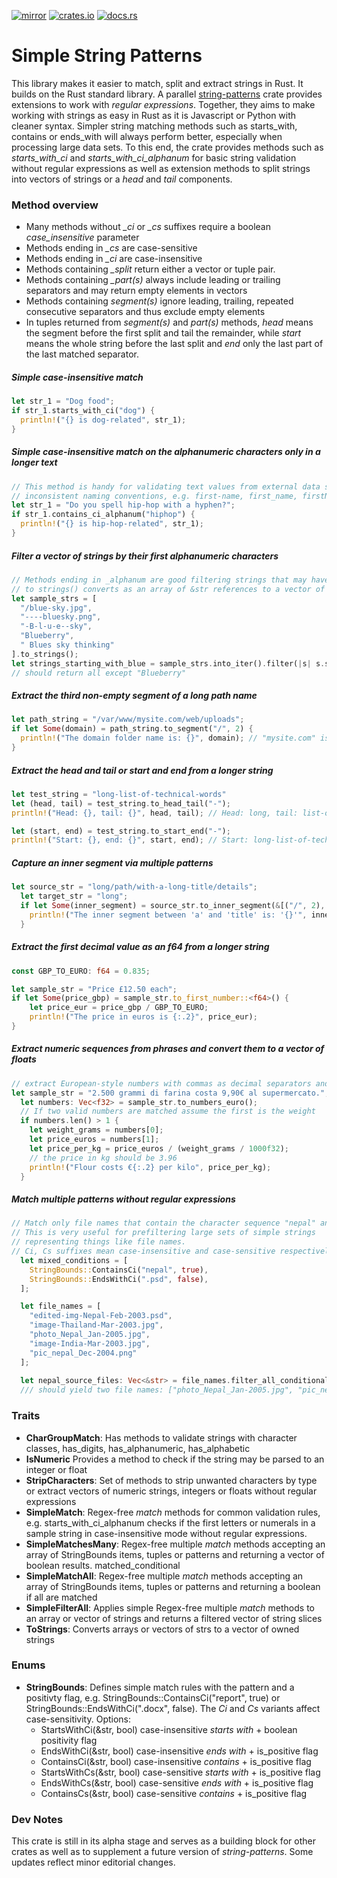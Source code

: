 [![mirror](https://img.shields.io/badge/mirror-github-blue)](https://github.com/neilg63/simple-string-patterns)
[![crates.io](https://img.shields.io/crates/v/simple-string-patterns.svg)](https://crates.io/crates/simple-string-patterns)
[![docs.rs](https://docs.rs/simple-string-patterns/badge.svg)](https://docs.rs/simple-string-patterns)

# Simple String Patterns

This library makes it easier to match, split and extract strings in Rust. It builds on the Rust standard library. A parallel [string-patterns](https://crates.io/crates/string-patterns) crate provides extensions to work with *regular expressions*. Together, they aims to make working with strings as easy in Rust as it is Javascript or Python with cleaner syntax. Simpler string matching methods such as starts_with, contains or ends_with will always perform better, especially when processing large data sets. To this end, the crate provides methods such as *starts_with_ci* and *starts_with_ci_alphanum* for basic string validation without regular expressions as well as extension methods to split strings into vectors of strings or a *head* and *tail* components.

### Method overview
- Many methods without *_ci* or *_cs* suffixes require a boolean *case_insensitive* parameter
- Methods ending in *_cs* are case-sensitive
- Methods ending in *_ci* are case-insensitive
- Methods containing *_split* return either a vector or tuple pair.
- Methods containing *_part(s)* always include leading or trailing separators and may return empty elements in vectors
- Methods containing *segment(s)* ignore leading, trailing, repeated consecutive separators and thus exclude empty elements
- In tuples returned from *segment(s)* and *part(s)* methods, *head* means the segment before the first split and tail the remainder, while *start* means the whole string before the last split and *end* only the last part of the last matched separator.

##### Simple case-insensitive match
```rust
let str_1 = "Dog food";
if str_1.starts_with_ci("dog") {
  println!("{} is dog-related", str_1);
}
```

##### Simple case-insensitive match on the alphanumeric characters only in a longer text
```rust
// This method is handy for validating text values from external data sources with
// inconsistent naming conventions, e.g. first-name, first_name, firstName or "first name"
let str_1 = "Do you spell hip-hop with a hyphen?";
if str_1.contains_ci_alphanum("hiphop") {
  println!("{} is hip-hop-related", str_1);
}
```

##### Filter a vector of strings by their first alphanumeric characters
```rust
// Methods ending in _alphanum are good filtering strings that may have other
// to strings() converts as an array of &str references to a vector of strings
let sample_strs = [
  "/blue-sky.jpg",
  "----bluesky.png",
  "-B-l-u-e--sky",
  "Blueberry",
  " Blues sky thinking"
].to_strings();
let strings_starting_with_blue = sample_strs.into_iter().filter(|s| s.starts_with_ci_alphanum("bluesky")).collect::<Vec<String>>();
// should return all except "Blueberry"
```


##### Extract the third non-empty segment of a long path name
```rust
let path_string = "/var/www/mysite.com/web/uploads";
if let Some(domain) = path_string.to_segment("/", 2) {
  println!("The domain folder name is: {}", domain); // "mysite.com" is an owned string
}
```

##### Extract the *head and tail* or *start and end* from a longer string 
```rust
let test_string = "long-list-of-technical-words"
let (head, tail) = test_string.to_head_tail("-");
println!("Head: {}, tail: {}", head, tail); // Head: long, tail: list-of-technical-words

let (start, end) = test_string.to_start_end("-");
println!("Start: {}, end: {}", start, end); // Start: long-list-of-technical, end: words
```


##### Capture an inner segment via multiple patterns
```rust
let source_str = "long/path/with-a-long-title/details";
  let target_str = "long";
  if let Some(inner_segment) = source_str.to_inner_segment(&[("/", 2), ("-", 2)]) { 
    println!("The inner segment between 'a' and 'title' is: '{}'", inner_segment); // should read 'long'
  }
```

##### Extract the first decimal value as an f64 from a longer string
```rust
const GBP_TO_EURO: f64 = 0.835;

let sample_str = "Price £12.50 each";
if let Some(price_gbp) = sample_str.to_first_number::<f64>() {
    let price_eur = price_gbp / GBP_TO_EURO;
    println!("The price in euros is {:.2}", price_eur);
}
```

##### Extract numeric sequences from phrases and convert them to a vector of floats
```rust
// extract European-style numbers with commas as decimal separators and points as thousand separators
let sample_str = "2.500 grammi di farina costa 9,90€ al supermercato.";
  let numbers: Vec<f32> = sample_str.to_numbers_euro();
  // If two valid numbers are matched assume the first is the weight
  if numbers.len() > 1 {
    let weight_grams = numbers[0];
    let price_euros = numbers[1];
    let price_per_kg = price_euros / (weight_grams / 1000f32);
    // the price in kg should be 3.96
    println!("Flour costs €{:.2} per kilo", price_per_kg);
  }
```

##### Match multiple patterns without regular expressions
```rust
// Match only file names that contain the character sequence "nepal" and do not end in .psd 
// This is very useful for prefiltering large sets of simple strings 
// representing things like file names.
// Ci, Cs suffixes mean case-insensitive and case-sensitive respectively
  let mixed_conditions = [
    StringBounds::ContainsCi("nepal", true),
    StringBounds::EndsWithCi(".psd", false),
  ];

  let file_names = [
    "edited-img-Nepal-Feb-2003.psd",
    "image-Thailand-Mar-2003.jpg",
    "photo_Nepal_Jan-2005.jpg",
    "image-India-Mar-2003.jpg",
    "pic_nepal_Dec-2004.png"
  ];
  
  let nepal_source_files: Vec<&str> = file_names.filter_all_conditional(&mixed_conditions);
  /// should yield two file names: ["photo_Nepal_Jan-2005.jpg", "pic_nepal_Dec-2004.png"]
```

### Traits

- **CharGroupMatch**:	Has methods to validate strings with character classes, has_digits, has_alphanumeric, has_alphabetic
- **IsNumeric**	Provides a method to check if the string may be parsed to an integer or float
- **StripCharacters**:	Set of methods to strip unwanted characters by type or extract vectors of numeric strings, integers or floats without regular expressions
- **SimpleMatch**:	Regex-free *match* methods for common validation rules, e.g. starts_with_ci_alphanum checks if the first letters or numerals in a sample string in case-insensitive mode without regular expressions.
- **SimpleMatchesMany**:	Regex-free multiple *match* methods accepting an array of StringBounds items, tuples or patterns and returning a vector of boolean results. matched_conditional
- **SimpleMatchAll**:	Regex-free multiple *match* methods accepting an array of StringBounds items, tuples or patterns and returning a boolean if all are matched
- **SimpleFilterAll**: Applies simple Regex-free multiple *match* methods to an array or vector of strings and returns a filtered vector of string slices
- **ToStrings**:	Converts arrays or vectors of strs to a vector of owned strings

### Enums
- **StringBounds**: Defines simple match rules with the pattern and a positivty flag, e.g. StringBounds::ContainsCi("report", true) or StringBounds::EndsWithCi(".docx", false). The *Ci* and *Cs* variants affect case-sensitivity.
  Options:
  - StartsWithCi(&str, bool) case-insensitive *starts with* + boolean positivity flag
  - EndsWithCi(&str, bool) case-insensitive *ends with* + is_positive flag
  - ContainsCi(&str, bool) case-insensitive *contains* + is_positive flag
  - StartsWithCs(&str, bool) case-sensitive *starts with* + is_positive flag
  - EndsWithCs(&str, bool) case-sensitive *ends with* + is_positive flag
  - ContainsCs(&str, bool) case-sensitive *contains* + is_positive flag

### Dev Notes
This crate is still in its alpha stage and serves as a building block for other crates as well as to supplement a future version of *string-patterns*. Some updates reflect minor editorial changes.
